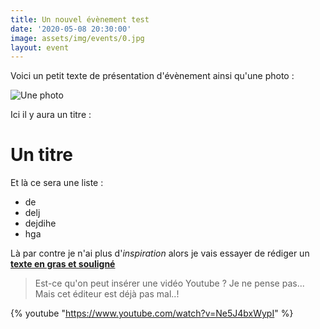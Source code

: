 ```yaml
---
title: Un nouvel évènement test
date: '2020-05-08 20:30:00'
image: assets/img/events/0.jpg
layout: event
---
```


Voici un petit texte de présentation d'évènement ainsi qu'une photo :

![Une photo](http://localhost:4000/assets/img/events/accordelyon1.jpg)

Ici il y aura un titre :

# Un titre

Et là ce sera une liste :

* de
* delj
* dejdihe
* hga

Là par contre je n'ai plus d'*inspiration* alors je vais essayer de rédiger un <ins>**texte en gras et souligné**</ins>

> Est-ce qu'on peut insérer une vidéo Youtube ?
> Je ne pense pas... Mais cet éditeur est déjà pas mal..!

{% youtube "https://www.youtube.com/watch?v=Ne5J4bxWypI" %}